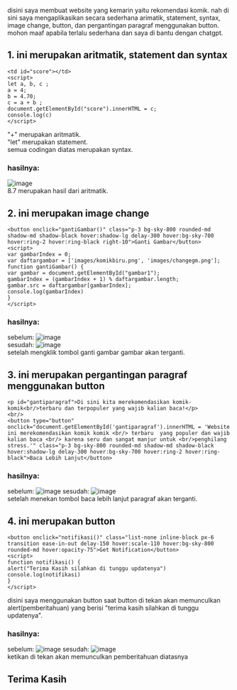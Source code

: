 disini saya membuat website yang kemarin yaitu rekomendasi komik.
nah di sini saya mengaplikasikan secara sederhana arimatik, statement, syntax, image change, button, dan pergantingan paragraf menggunakan button. 
mohon maaf apabila terlalu sederhana dan saya di bantu dengan chatgpt.

## 1. ini merupakan aritmatik, statement dan syntax
```
<td id="score"></td>
<script>
let a, b, c ;
a = 4;
b = 4.70;
c = a + b ;
document.getElementById("score").innerHTML = c;
console.log(c)
</script>
```
"+" merupakan aritmatik. <br>
"let" merupakan statement. <br>
semua codingan diatas merupakan syntax.
### hasilnya:
![image](https://github.com/miqdamsyiamn/PWA231/assets/144521842/9898c3bf-8306-46bc-811b-ee4a06215caf) 
<br>
8.7 merupakan hasil dari aritmatik.



## 2.  ini merupakan image change
```
<button onclick="gantiGambar()" class="p-3 bg-sky-800 rounded-md shadow-md shadow-black hover:shadow-lg delay-300 hover:bg-sky-700 hover:ring-2 hover:ring-black right-10">Ganti Gambar</button>
<script>
var gambarIndex = 0;
var daftargambar = ['images/komikbiru.png', 'images/changegm.png'];
function gantiGambar() {
var gambar = document.getElementById("gambar1");
gambarIndex = (gambarIndex + 1) % daftargambar.length;
gambar.src = daftargambar[gambarIndex];
console.log(gambarIndex)
}
</script>
```
### hasilnya:
sebelum:
![image](https://github.com/miqdamsyiamn/PWA231/assets/144521842/0255dead-d32c-49cd-b666-b5f519965dcb)
<br>
sesudah:
![image](https://github.com/miqdamsyiamn/PWA231/assets/144521842/0fc4f762-612f-4cab-a468-fec83fc2ae70)
<br>
setelah mengklik tombol ganti gambar gambar akan terganti.

## 3. ini merupakan pergantingan paragraf menggunakan button
```
<p id="gantiparagraf">Di sini kita merekomendasikan komik-komik<br/>terbaru dan terpopuler yang wajib kalian baca!</p>
<br/>
<button type="button" onclick="document.getElementById('gantiparagraf').innerHTML = 'Website ini merekomendasikan komik komik <br/> terbaru  yang populer dan wajib kalian baca <br/> karena seru dan sangat manjur untuk <br/>penghilang stress.'" class="p-3 bg-sky-800 rounded-md shadow-md shadow-black hover:shadow-lg delay-300 hover:bg-sky-700 hover:ring-2 hover:ring-black">Baca Lebih Lanjut</button>
```
### hasilnya:
sebelum:
![image](https://github.com/miqdamsyiamn/PWA231/assets/144521842/576c216a-5d1f-48d3-a28d-05c1c5a4fc8d)
sesudah:
![image](https://github.com/miqdamsyiamn/PWA231/assets/144521842/a76de43a-45e0-42f6-883b-a814f98ebc52)
<br>
setelah menekan tombol baca lebih lanjut paragraf akan terganti.

## 4. ini merupakan button
```
<button onclick="notifikasi()" class="list-none inline-block px-6 transition ease-in-out delay-150 hover:scale-110 hover:bg-sky-800 rounded-md hover:opacity-75">Get Notification</button>
<script>
function notifikasi() {
alert("Terima Kasih silahkan di tunggu updatenya")
console.log(notifikasi)
}
</script>
```
disini saya menggunakan button saat button di tekan akan memunculkan alert(pemberitahuan) yang berisi "terima kasih silahkan di tunggu updatenya".

### hasilnya:
sebelum:
![image](https://github.com/miqdamsyiamn/PWA231/assets/144521842/3ebae991-9761-4893-b80b-d0fc7e564fb9)
sesudah:
![image](https://github.com/miqdamsyiamn/PWA231/assets/144521842/0f2044f7-6951-48f8-8148-519a2d1a0e76)
<br>
ketikan di tekan akan memunculkan pemberitahuan diatasnya

## Terima Kasih






